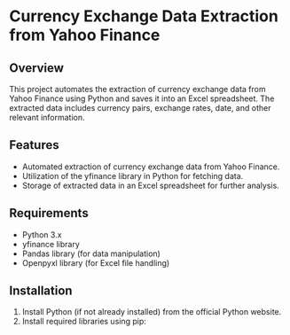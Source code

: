 # Currency Exchange Data Extraction from Yahoo Finance

## Overview
This project automates the extraction of currency exchange data from Yahoo Finance using Python and saves it into an Excel spreadsheet. The extracted data includes currency pairs, exchange rates, date, and other relevant information.

## Features
- Automated extraction of currency exchange data from Yahoo Finance.
- Utilization of the yfinance library in Python for fetching data.
- Storage of extracted data in an Excel spreadsheet for further analysis.

## Requirements
- Python 3.x
- yfinance library
- Pandas library (for data manipulation)
- Openpyxl library (for Excel file handling)

## Installation
1. Install Python (if not already installed) from the official Python website.
2. Install required libraries using pip:
